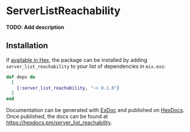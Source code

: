 # ServerListReachability

**TODO: Add description**

## Installation

If [available in Hex](https://hex.pm/docs/publish), the package can be installed
by adding `server_list_reachability` to your list of dependencies in `mix.exs`:

```elixir
def deps do
  [
    {:server_list_reachability, "~> 0.1.0"}
  ]
end
```

Documentation can be generated with [ExDoc](https://github.com/elixir-lang/ex_doc)
and published on [HexDocs](https://hexdocs.pm). Once published, the docs can
be found at <https://hexdocs.pm/server_list_reachability>.

